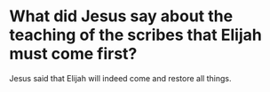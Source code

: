 # What did Jesus say about the teaching of the scribes that Elijah must come first?

Jesus said that Elijah will indeed come and restore all things.
